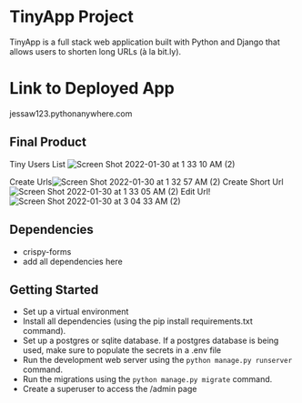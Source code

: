 
# TinyApp Project

TinyApp is a full stack web application built with Python and Django that allows users to shorten long URLs (à la bit.ly).

# Link to Deployed App
jessaw123.pythonanywhere.com

## Final Product

Tiny Users List ![Screen Shot 2022-01-30 at 1 33 10 AM (2)](https://user-images.githubusercontent.com/92069352/151691574-decc2fb9-335c-410c-a744-3b3d792f2a27.png)

Create Urls![Screen Shot 2022-01-30 at 1 32 57 AM (2)](https://user-images.githubusercontent.com/92069352/151691639-af43eee3-bda9-4fe3-92ea-5cc972f63e52.png)
Create Short Url![Screen Shot 2022-01-30 at 1 33 05 AM (2)](https://user-images.githubusercontent.com/92069352/151691652-833f2437-9b9e-41e2-bd08-0c3a618da7c1.png)
Edit Url!![Screen Shot 2022-01-30 at 3 04 33 AM (2)](https://user-images.githubusercontent.com/92069352/151691778-76f73b65-a129-42ba-8906-b479a40371d6.png)


## Dependencies

- crispy-forms
- add all dependencies here




## Getting Started

- Set up a virtual environment
- Install all dependencies (using the pip install requirements.txt command).
- Set up a postgres or sqlite database.  If a postgres database is being used, make sure to populate the secrets in a .env file
- Run the development web server using the `python manage.py runserver` command.
- Run the migrations using the `python manage.py migrate` command.
- Create a superuser to access the /admin page
